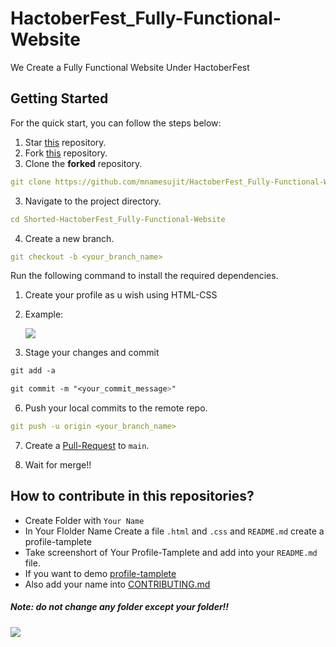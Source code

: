 # HactoberFest_Fully-Functional-Website
We Create a Fully Functional Website Under HactoberFest

## **Getting Started**

For the quick start, you can follow the steps below:

1. Star <a href="https://github.com/mnamesujit/HactoberFest_Fully-Functional-Website/edit/main/README.md">this</a> repository.
2. Fork <a href="https://github.com/mnamesujit/HactoberFest_Fully-Functional-Website/edit/main/README.md">this</a> repository.
3. Clone the **forked** repository.

```yml
git clone https://github.com/mnamesujit/HactoberFest_Fully-Functional-Website/edit/main/README.md
```
3. Navigate to the project directory.

```yml
cd Shorted-HactoberFest_Fully-Functional-Website 
```

4. Create a new branch.

```yml
git checkout -b <your_branch_name>
```

Run the following command to install the required dependencies.

1. Create your profile as u wish using HTML-CSS
2. Example:
    
    <img src="https://img.freepik.com/free-vector/modern-landing-page-with-abstract-design_23-2147999234.jpg?w=740&t=st=1665344309~exp=1665344909~hmac=aeda8ee35b5262180fedac413af09a3494cb8d358da637b30b846f1dc60eb576"> 

5. Stage your changes and commit

```css
git add -a

git commit -m "<your_commit_message>"
```

6. Push your local commits to the remote repo.

```yml
git push -u origin <your_branch_name>
```

7. Create a <a href="https://docs.github.com/en/pull-requests/collaborating-with-pull-requests/proposing-changes-to-your-work-with-pull-requests/about-pull-requests" title="Pull Request">Pull-Request</a> to `main`.

8. Wait for merge!!


## How to contribute in this repositories?

- Create Folder with `Your Name`
- In Your Flolder Name Create a file `.html` and `.css` and `README.md` create a profile-tamplete
- Take screenshort of Your Profile-Tamplete and add into your `README.md` file.
- If you want to demo <a href="https://github.com/mitalrs/Short-Profile-With-HTML-CSS/tree/main/MitalSapkale" title="see the repo">profile-tamplete</a>
- Also add your name into <a href="/CONTRIBUTING.md">CONTRIBUTING.md</a>

##### Note: do not change any folder except your folder!!

<a href="https://github.com/mitalrs/Short-Profile-With-HTML-CSS/graphs/contributors">
  <img src="https://contrib.rocks/image?repo=mitalrs/Short-Profile-With-HTML-CSS" />
</a>

